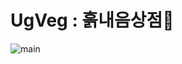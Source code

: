 # UgVeg : 흙내음상점🌿

![main](https://github.com/user-attachments/assets/c17a9d0f-d480-49fd-8124-9a50d71e998b)
